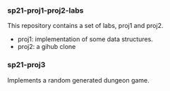 ### sp21-proj1-proj2-labs
This repository contains a set of labs, proj1 and proj2.
  * proj1: implementation of some data structures.
  * proj2: a gihub clone
### sp21-proj3
Implements a random generated dungeon game. 
